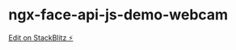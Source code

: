 # ngx-face-api-js-demo-webcam

[Edit on StackBlitz ⚡️](https://stackblitz.com/edit/ngx-face-api-js-demo-webcam)